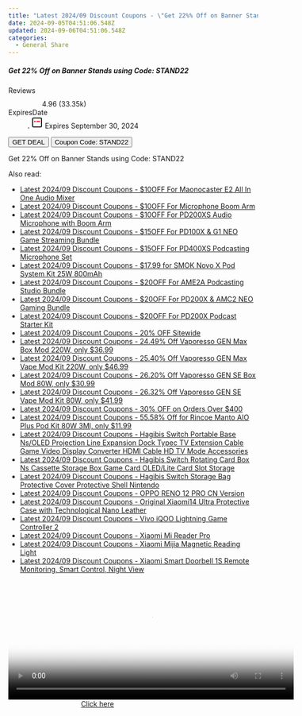 ```yaml
---
title: "Latest 2024/09 Discount Coupons - \"Get 22%% Off on Banner Stands Using Code: STAND22\""
date: 2024-09-05T04:51:06.548Z
updated: 2024-09-06T04:51:06.548Z
categories:
  - General Share
---
```



<div class="max-w-4xl mx-auto grid grid-cols-1 lg:max-w-5xl lg:gap-x-20 lg:grid-cols-2">
  <div class="relative p-3 col-start-1 row-start-1 flex flex-col-reverse rounded-lg bg-gradient-to-t from-black/75 via-black/0 sm:bg-none sm:row-start-2 sm:p-0 lg:row-start-1">
    <h5 class="mt-1 text-lg font-semibold text-white sm:text-slate-900 md:text-2xl dark:sm:text-white">Get 22% Off on Banner Stands using Code: STAND22</h5>
  </div>
  
  <div class="col-start-1 col-end-3 row-start-1 grid gap-4 sm:mb-6 sm:grid-cols-4 lg:col-start-2 lg:row-span-6 lg:row-end-6 lg:mb-0 lg:gap-6">
    
  </div>
  <dl class="row-start-2 mt-4 flex items-center text-xs font-medium sm:row-start-3 sm:mt-1 md:mt-2.5 lg:row-start-2">
    <dt class="sr-only">Reviews</dt>
    <dd class="flex items-center text-indigo-600 dark:text-indigo-400">
      <svg width="24" height="24" fill="none" aria-hidden="true" class="mr-1 stroke-current dark:stroke-indigo-500">
        <path d="m12 5 2 5h5l-4 4 2.103 5L12 16l-5.103 3L9 14l-4-4h5l2-5Z" stroke-width="2" stroke-linecap="round" stroke-linejoin="round" />
      </svg>
      <span>4.96 <span class="font-normal text-slate-400">(33.35k)</span></span>
    </dd>
    <dt class="sr-only">ExpiresDate</dt>
    <dd class="flex items-center">
      <svg width="2" height="2" aria-hidden="true" fill="currentColor" class="mx-3 text-slate-300">
        <circle cx="1" cy="1" r="1" />
      </svg>
      <svg width="24" height="24" viewBox="0 0 24 24" fill="none" stroke="currentColor" stroke-width="2">
        <rect x="3" y="3" width="18" height="18" rx="2" fill="#fff" />
        <path d="M6 10L18 10" stroke="red" stroke-width="2" fill="none" />
        <path d="M10 6L10 18" stroke="#fff" stroke-width="2" fill="none" />
      </svg>
      Expires September 30, 2024    </dd>
  </dl>
  <div class="col-start-1 row-start-3 mt-4 self-center sm:col-start-2 sm:row-span-2 sm:row-start-2 sm:mt-0 lg:col-start-1 lg:row-start-3 lg:row-end-4 lg:mt-6">
    <button type="button" onClick="javascript:window.open(decodeURIComponent('https%3A%2F%2Fwww.shareasale.com%2Fu.cfm%3Fd%3D1232178%26m%3D63219%26u%3D4338022'), '_blank');void(0);" class="rounded-lg bg-red-600 px-3 py-2 text-sm font-medium leading-6 text-white">GET DEAL</button>
    <button type="button" onClick="javascript:window.open(decodeURIComponent('https%3A%2F%2Fwww.shareasale.com%2Fu.cfm%3Fd%3D1232178%26m%3D63219%26u%3D4338022'), '_blank');void(0);" class="border-dashed border-2 border-indigo-600 bg-green-100 text-sm leading-6 font-medium py-2 px-3 rounded-lg">Coupon Code: STAND22</button>
  </div>
  <p class="col-start-1 mt-4 text-sm leading-6 sm:col-span-2 lg:col-span-1 lg:row-start-4 lg:mt-6 dark:text-slate-400">
    Get 22% Off on Banner Stands using Code: STAND22 
  </p>
</div>
<span class="atpl-alsoreadstyle">Also read:</span>
<div><ul>
<li><a href="https://coupons.techidaily.com/coupon-1117639-share-156155-sale/"><u>Latest 2024/09 Discount Coupons - $10OFF For Maonocaster E2 All In One Audio Mixer</u></a></li>
<li><a href="https://coupons.techidaily.com/coupon-1117640-share-156155-sale/"><u>Latest 2024/09 Discount Coupons - $10OFF For Microphone Boom Arm</u></a></li>
<li><a href="https://coupons.techidaily.com/coupon-1117638-share-156155-sale/"><u>Latest 2024/09 Discount Coupons - $10OFF For PD200XS Audio Microphone with Boom Arm</u></a></li>
<li><a href="https://coupons.techidaily.com/coupon-1117636-share-156155-sale/"><u>Latest 2024/09 Discount Coupons - $15OFF For PD100X & G1 NEO Game Streaming Bundle</u></a></li>
<li><a href="https://coupons.techidaily.com/coupon-1117637-share-156155-sale/"><u>Latest 2024/09 Discount Coupons - $15OFF For PD400XS Podcasting Microphone Set</u></a></li>
<li><a href="https://coupons.techidaily.com/coupon-681870-share-90958-sale/"><u>Latest 2024/09 Discount Coupons - $17.99 for SMOK Novo X Pod System Kit 25W 800mAh</u></a></li>
<li><a href="https://coupons.techidaily.com/coupon-1117635-share-156155-sale/"><u>Latest 2024/09 Discount Coupons - $20OFF For AME2A Podcasting Studio Bundle</u></a></li>
<li><a href="https://coupons.techidaily.com/coupon-1117615-share-156155-sale/"><u>Latest 2024/09 Discount Coupons - $20OFF For PD200X & AMC2 NEO Gaming Bundle</u></a></li>
<li><a href="https://coupons.techidaily.com/coupon-1117634-share-156155-sale/"><u>Latest 2024/09 Discount Coupons - $20OFF For PD200X Podcast Starter Kit</u></a></li>
<li><a href="https://coupons.techidaily.com/coupon-1117608-share-155620-sale/"><u>Latest 2024/09 Discount Coupons - 20% OFF Sitewide</u></a></li>
<li><a href="https://coupons.techidaily.com/coupon-1117770-share-90958-sale/"><u>Latest 2024/09 Discount Coupons - 24.49% Off Vaporesso GEN Max Box Mod 220W, only $36.99</u></a></li>
<li><a href="https://coupons.techidaily.com/coupon-1117771-share-90958-sale/"><u>Latest 2024/09 Discount Coupons - 25.40% Off Vaporesso GEN Max Vape Mod Kit 220W, only $46.99</u></a></li>
<li><a href="https://coupons.techidaily.com/coupon-1117772-share-90958-sale/"><u>Latest 2024/09 Discount Coupons - 26.20% Off Vaporesso GEN SE Box Mod 80W, only $30.99</u></a></li>
<li><a href="https://coupons.techidaily.com/coupon-1117773-share-90958-sale/"><u>Latest 2024/09 Discount Coupons - 26.32% Off Vaporesso GEN SE Vape Mod Kit 80W, only $41.99</u></a></li>
<li><a href="https://coupons.techidaily.com/coupon-1117609-share-155620-sale/"><u>Latest 2024/09 Discount Coupons - 30% OFF on Orders Over $400</u></a></li>
<li><a href="https://coupons.techidaily.com/coupon-1031547-share-90958-sale/"><u>Latest 2024/09 Discount Coupons - 55.58% Off for Rincoe Manto AIO Plus Pod Kit 80W 3Ml, only $11.99</u></a></li>
<li><a href="https://coupons.techidaily.com/coupon-1117809-share-97331-sale/"><u>Latest 2024/09 Discount Coupons - Hagibis Switch Portable Base Ns/OLED Projection Line Expansion Dock Typec TV Extension Cable Game Video Display Converter HDMI Cable HD TV Mode Accessories</u></a></li>
<li><a href="https://coupons.techidaily.com/coupon-1117808-share-97331-sale/"><u>Latest 2024/09 Discount Coupons - Hagibis Switch Rotating Card Box Ns Cassette Storage Box Game Card OLED/Lite Card Slot Storage</u></a></li>
<li><a href="https://coupons.techidaily.com/coupon-1117807-share-97331-sale/"><u>Latest 2024/09 Discount Coupons - Hagibis Switch Storage Bag Protective Cover Protective Shell Nintendo</u></a></li>
<li><a href="https://coupons.techidaily.com/coupon-1117806-share-97331-sale/"><u>Latest 2024/09 Discount Coupons - OPPO RENO 12 PRO CN Version</u></a></li>
<li><a href="https://coupons.techidaily.com/coupon-1117801-share-97331-sale/"><u>Latest 2024/09 Discount Coupons - Original Xiaomi14 Ultra Protective Case with Technological Nano Leather</u></a></li>
<li><a href="https://coupons.techidaily.com/coupon-1117803-share-97331-sale/"><u>Latest 2024/09 Discount Coupons - Vivo iQOO Lightning Game Controller 2</u></a></li>
<li><a href="https://coupons.techidaily.com/coupon-1117804-share-97331-sale/"><u>Latest 2024/09 Discount Coupons - Xiaomi Mi Reader Pro</u></a></li>
<li><a href="https://coupons.techidaily.com/coupon-1117802-share-97331-sale/"><u>Latest 2024/09 Discount Coupons - Xiaomi Mijia Magnetic Reading Light</u></a></li>
<li><a href="https://coupons.techidaily.com/coupon-1117805-share-97331-sale/"><u>Latest 2024/09 Discount Coupons - Xiaomi Smart Doorbell 1S Remote Monitoring, Smart Control, Night View</u></a></li>
</ul></div>

<ins class="adsbygoogle"
      style="display:block"
      data-ad-client="ca-pub-7571918770474297"
      data-ad-slot="8358498916"
      data-ad-format="auto"
      data-full-width-responsive="true"></ins>
<!-- affiliate ads begin -->
<span id="1983475">
					<video width="576" height="240" style="cursor:pointer"
           poster="//a.impactradius-go.com/display-clicktoplayimage/1983475.png"
           onclick="if(!this.playClicked){this.play();this.setAttribute('controls',true);this.playClicked=true;}">
	   <source src="//a.impactradius-go.com/display-ad/22993-1983475">
	   <img src="//a.impactradius-go.com/display-clicktoplayimage/1983475.png" style="border: none; height: 100%; width: 100%; object-fit: contain">
	</video>
	<div style="width:360px;text-align:center"><a href="javascript:window.open(decodeURIComponent('https%3A%2F%2Fhomestyler.sjv.io%2Fc%2F5597632%2F1983475%2F22993'), '_blank');void(0);">Click here</a></div>
</span>
<img height="0" width="0" src="https://imp.pxf.io/i/5597632/1983475/22993" style="position:absolute;visibility:hidden;" border="0" />
<!-- affiliate ads end -->
